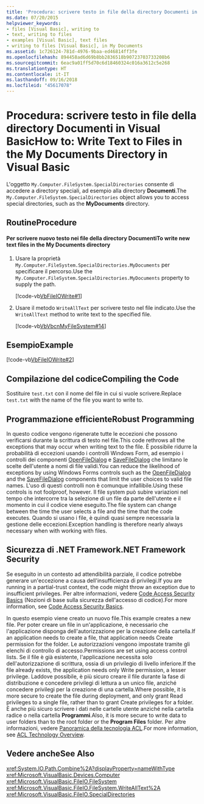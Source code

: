 ```yaml
---
title: 'Procedura: scrivere testo in file della directory Documenti in Visual Basic'
ms.date: 07/20/2015
helpviewer_keywords:
- files [Visual Basic], writing to
- text, writing to files
- examples [Visual Basic], text files
- writing to files [Visual Basic], in My Documents
ms.assetid: 1c726124-781d-4976-9baa-ed46814ff3fe
ms.openlocfilehash: 894458ad6d69b8bb2836518b90723703733208b6
ms.sourcegitcommit: 6eac9a01ff5d70c6d18460324c016a3612c5e268
ms.translationtype: HT
ms.contentlocale: it-IT
ms.lasthandoff: 09/16/2018
ms.locfileid: "45617078"
---
```

# <a name="how-to-write-text-to-files-in-the-my-documents-directory-in-visual-basic"></a><span data-ttu-id="e8dae-102">Procedura: scrivere testo in file della directory Documenti in Visual Basic</span><span class="sxs-lookup"><span data-stu-id="e8dae-102">How to: Write Text to Files in the My Documents Directory in Visual Basic</span></span>
<span data-ttu-id="e8dae-103">L'oggetto `My.Computer.FileSystem.SpecialDirectories` consente di accedere a directory speciali, ad esempio alla directory **Documenti**.</span><span class="sxs-lookup"><span data-stu-id="e8dae-103">The `My.Computer.FileSystem.SpecialDirectories` object allows you to access special directories, such as the **MyDocuments** directory.</span></span>  
  
## <a name="procedure"></a><span data-ttu-id="e8dae-104">Routine</span><span class="sxs-lookup"><span data-stu-id="e8dae-104">Procedure</span></span>  
  
#### <a name="to-write-new-text-files-in-the-my-documents-directory"></a><span data-ttu-id="e8dae-105">Per scrivere nuovo testo nei file della directory Documenti</span><span class="sxs-lookup"><span data-stu-id="e8dae-105">To write new text files in the My Documents directory</span></span>  
  
1.  <span data-ttu-id="e8dae-106">Usare la proprietà `My.Computer.FileSystem.SpecialDirectories.MyDocuments` per specificare il percorso.</span><span class="sxs-lookup"><span data-stu-id="e8dae-106">Use the `My.Computer.FileSystem.SpecialDirectories.MyDocuments` property to supply the path.</span></span>  
  
     [!code-vb[VbFileIOWrite#1](../../../../visual-basic/developing-apps/programming/drives-directories-files/codesnippet/VisualBasic/how-to-write-text-to-files-in-the-my-documents-directory_1.vb)]  
  
2.  <span data-ttu-id="e8dae-107">Usare il metodo `WriteAllText` per scrivere testo nel file indicato.</span><span class="sxs-lookup"><span data-stu-id="e8dae-107">Use the `WriteAllText` method to write text to the specified file.</span></span>  
  
     [!code-vb[VbVbcnMyFileSystem#14](../../../../visual-basic/developing-apps/programming/drives-directories-files/codesnippet/VisualBasic/how-to-write-text-to-files-in-the-my-documents-directory_2.vb)]  
  
## <a name="example"></a><span data-ttu-id="e8dae-108">Esempio</span><span class="sxs-lookup"><span data-stu-id="e8dae-108">Example</span></span>  
 [!code-vb[VbFileIOWrite#2](../../../../visual-basic/developing-apps/programming/drives-directories-files/codesnippet/VisualBasic/how-to-write-text-to-files-in-the-my-documents-directory_3.vb)]  
  
## <a name="compiling-the-code"></a><span data-ttu-id="e8dae-109">Compilazione del codice</span><span class="sxs-lookup"><span data-stu-id="e8dae-109">Compiling the Code</span></span>  
 <span data-ttu-id="e8dae-110">Sostituire `test.txt` con il nome del file in cui si vuole scrivere.</span><span class="sxs-lookup"><span data-stu-id="e8dae-110">Replace `test.txt` with the name of the file you want to write to.</span></span>  
  
## <a name="robust-programming"></a><span data-ttu-id="e8dae-111">Programmazione efficiente</span><span class="sxs-lookup"><span data-stu-id="e8dae-111">Robust Programming</span></span>  
 <span data-ttu-id="e8dae-112">In questo codice vengono rigenerate tutte le eccezioni che possono verificarsi durante la scrittura di testo nel file.</span><span class="sxs-lookup"><span data-stu-id="e8dae-112">This code rethrows all the exceptions that may occur when writing text to the file.</span></span> <span data-ttu-id="e8dae-113">È possibile ridurre la probabilità di eccezioni usando i controlli Windows Form, ad esempio i controlli dei componenti [OpenFileDialog](../../../../framework/winforms/controls/openfiledialog-component-windows-forms.md) e [SaveFileDialog](../../../../framework/winforms/controls/savefiledialog-component-windows-forms.md) che limitano le scelte dell'utente a nomi di file validi.</span><span class="sxs-lookup"><span data-stu-id="e8dae-113">You can reduce the likelihood of exceptions by using Windows Forms controls such as the [OpenFileDialog](../../../../framework/winforms/controls/openfiledialog-component-windows-forms.md) and the [SaveFileDialog](../../../../framework/winforms/controls/savefiledialog-component-windows-forms.md) components that limit the user choices to valid file names.</span></span> <span data-ttu-id="e8dae-114">L'uso di questi controlli non è comunque infallibile.</span><span class="sxs-lookup"><span data-stu-id="e8dae-114">Using these controls is not foolproof, however.</span></span> <span data-ttu-id="e8dae-115">Il file system può subire variazioni nel tempo che intercorre tra la selezione di un file da parte dell'utente e il momento in cui il codice viene eseguito.</span><span class="sxs-lookup"><span data-stu-id="e8dae-115">The file system can change between the time the user selects a file and the time that the code executes.</span></span> <span data-ttu-id="e8dae-116">Quando si usano i file, è quindi quasi sempre necessaria la gestione delle eccezioni.</span><span class="sxs-lookup"><span data-stu-id="e8dae-116">Exception handling is therefore nearly always necessary when with working with files.</span></span>  
  
## <a name="net-framework-security"></a><span data-ttu-id="e8dae-117">Sicurezza di .NET Framework</span><span class="sxs-lookup"><span data-stu-id="e8dae-117">.NET Framework Security</span></span>  
 <span data-ttu-id="e8dae-118">Se eseguito in un contesto ad attendibilità parziale, il codice potrebbe generare un'eccezione a causa dell'insufficienza di privilegi.</span><span class="sxs-lookup"><span data-stu-id="e8dae-118">If you are running in a partial-trust context, the code might throw an exception due to insufficient privileges.</span></span> <span data-ttu-id="e8dae-119">Per altre informazioni, vedere [Code Access Security Basics](../../../../framework/misc/code-access-security-basics.md) (Nozioni di base sulla sicurezza dell'accesso di codice).</span><span class="sxs-lookup"><span data-stu-id="e8dae-119">For more information, see [Code Access Security Basics](../../../../framework/misc/code-access-security-basics.md).</span></span>  
  
 <span data-ttu-id="e8dae-120">In questo esempio viene creato un nuovo file.</span><span class="sxs-lookup"><span data-stu-id="e8dae-120">This example creates a new file.</span></span> <span data-ttu-id="e8dae-121">Per poter creare un file in un'applicazione, è necessario che l'applicazione disponga dell'autorizzazione per la creazione della cartella.</span><span class="sxs-lookup"><span data-stu-id="e8dae-121">If an application needs to create a file, that application needs Create permission for the folder.</span></span> <span data-ttu-id="e8dae-122">Le autorizzazioni vengono impostate tramite gli elenchi di controllo di accesso.</span><span class="sxs-lookup"><span data-stu-id="e8dae-122">Permissions are set using access control lists.</span></span> <span data-ttu-id="e8dae-123">Se il file è già esistente, l'applicazione necessita solo dell'autorizzazione di scrittura, ossia di un privilegio di livello inferiore.</span><span class="sxs-lookup"><span data-stu-id="e8dae-123">If the file already exists, the application needs only Write permission, a lesser privilege.</span></span> <span data-ttu-id="e8dae-124">Laddove possibile, è più sicuro creare il file durante la fase di distribuzione e concedere privilegi di lettura a un unico file, anziché concedere privilegi per la creazione di una cartella.</span><span class="sxs-lookup"><span data-stu-id="e8dae-124">Where possible, it is more secure to create the file during deployment, and only grant Read privileges to a single file, rather than to grant Create privileges for a folder.</span></span> <span data-ttu-id="e8dae-125">È anche più sicuro scrivere i dati nelle cartelle utente anziché nella cartella radice o nella cartella **Programmi**.</span><span class="sxs-lookup"><span data-stu-id="e8dae-125">Also, it is more secure to write data to user folders than to the root folder or the **Program Files** folder.</span></span> <span data-ttu-id="e8dae-126">Per altre informazioni, vedere [Panoramica della tecnologia ACL](https://msdn.microsoft.com/library/06fbf66d-6f02-4378-b863-b2f12e349045).</span><span class="sxs-lookup"><span data-stu-id="e8dae-126">For more information, see [ACL Technology Overview](https://msdn.microsoft.com/library/06fbf66d-6f02-4378-b863-b2f12e349045).</span></span>  
  
## <a name="see-also"></a><span data-ttu-id="e8dae-127">Vedere anche</span><span class="sxs-lookup"><span data-stu-id="e8dae-127">See Also</span></span>  
 <xref:System.IO.Path.Combine%2A?displayProperty=nameWithType>  
 <xref:Microsoft.VisualBasic.Devices.Computer>  
 <xref:Microsoft.VisualBasic.FileIO.FileSystem>  
 <xref:Microsoft.VisualBasic.FileIO.FileSystem.WriteAllText%2A>  
 <xref:Microsoft.VisualBasic.FileIO.SpecialDirectories>

